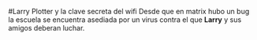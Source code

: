#Larry Plotter y la clave secreta del wifi
Desde que en matrix hubo un bug la escuela se encuentra asediada por un virus
contra el que **Larry** y sus amigos deberan luchar.

